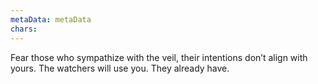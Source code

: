 ```yaml
---
metaData: metaData
chars: 
---
```


Fear those who sympathize with the veil, their intentions don’t align with yours. The watchers will use you. They already have.